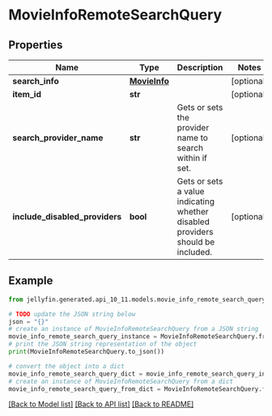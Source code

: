 # MovieInfoRemoteSearchQuery


## Properties

Name | Type | Description | Notes
------------ | ------------- | ------------- | -------------
**search_info** | [**MovieInfo**](MovieInfo.md) |  | [optional] 
**item_id** | **str** |  | [optional] 
**search_provider_name** | **str** | Gets or sets the provider name to search within if set. | [optional] 
**include_disabled_providers** | **bool** | Gets or sets a value indicating whether disabled providers should be included. | [optional] 

## Example

```python
from jellyfin.generated.api_10_11.models.movie_info_remote_search_query import MovieInfoRemoteSearchQuery

# TODO update the JSON string below
json = "{}"
# create an instance of MovieInfoRemoteSearchQuery from a JSON string
movie_info_remote_search_query_instance = MovieInfoRemoteSearchQuery.from_json(json)
# print the JSON string representation of the object
print(MovieInfoRemoteSearchQuery.to_json())

# convert the object into a dict
movie_info_remote_search_query_dict = movie_info_remote_search_query_instance.to_dict()
# create an instance of MovieInfoRemoteSearchQuery from a dict
movie_info_remote_search_query_from_dict = MovieInfoRemoteSearchQuery.from_dict(movie_info_remote_search_query_dict)
```
[[Back to Model list]](README.md#documentation-for-models) [[Back to API list]](README.md#documentation-for-api-endpoints) [[Back to README]](README.md)


